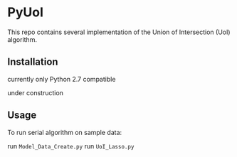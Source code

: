 # PyUoI

This repo contains several implementation of the Union of Intersection
(UoI) algorithm.

## Installation

currently only Python 2.7 compatible

under construction

## Usage

To run serial algorithm on sample data:

run `Model_Data_Create.py`
run `UoI_Lasso.py`

